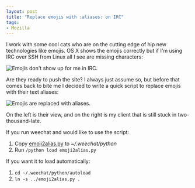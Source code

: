 ```yaml
---
layout: post
title: "Replace emojis with :aliases: on IRC"
tags:
- Mozilla
---
```


I work with some cool cats who are on the cutting edge of hip new technologies
like emojis.  OS X shows the emojis correctly but if I'm using IRC over SSH
from Linux all I see are missing characters:

<img src="{{ site.baseurl }}/assets/img/2016-noemoji.png" title="Emojis don't show up for me in IRC." />

Are they ready to push the site?  I always just assume so, but before that comes
back to bite me I decided to write a quick script to replace emojis with their
text aliases:

<img src="{{ site.baseurl }}/assets/img/2016-emoji2alias.png" title="Emojis are replaced with aliases." />

On the left is their view, and on the right is my client that is still stuck in
two-thousand-late.

If you run weechat and would like to use the script:

1. Copy [emoji2alias.py][1] to *~/.weechat/python*
2. Run `/python load emoji2alias.py`

If you want it to load automatically:

1. `cd ~/.weechat/python/autoload`
2. `ln -s ../emoji2alias.py .`

[1]: https://github.com/clouserw/scripts/blob/master/emoji2alias.py
